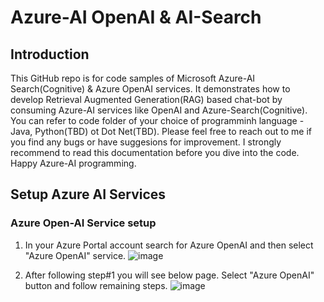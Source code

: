 # Azure-AI OpenAI & AI-Search

## Introduction
This GitHub repo is for code samples of Microsoft Azure-AI Search(Cognitive) & Azure OpenAI services. It demonstrates how to develop Retrieval Augmented Generation(RAG) based chat-bot by consuming Azure-AI services like OpenAI and Azure-Search(Cognitive). You can refer to code folder of your choice of programminh language - Java, Python(TBD) ot Dot Net(TBD). Please feel free to reach out to me if you find any bugs or have suggesions for improvement. I strongly recommend to read this documentation before you dive into the code. Happy Azure-AI programming.

## Setup Azure AI Services

### Azure Open-AI Service setup
1. In your Azure Portal account search for Azure OpenAI and then select "Azure OpenAI" service.
   ![image](https://github.com/meetrais/Azure-AI-Search-OpenAI/assets/17907862/f9ca7994-b570-46a4-b515-b7f3671dfe49)

2. After following step#1 you will see below page. Select "Azure OpenAI" button and follow remaining steps.
   ![image](https://github.com/meetrais/Azure-AI-Search-OpenAI/assets/17907862/3ebc7772-a747-49c5-a296-0e298872c1f8)


